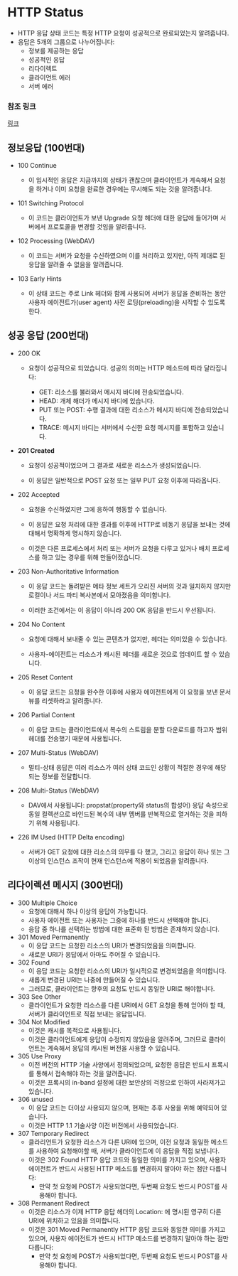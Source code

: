 # HTTP Status
* HTTP 응답 상태 코드는 특정 HTTP 요청이 성공적으로 완료되었는지 알려줍니다.
* 응답은 5개의 그룹으로 나누어집니다:
  * 정보를 제공하는 응답 
  * 성공적인 응답
  * 리다이렉트
  * 클라이언트 에러
  * 서버 에러

### 참조 링크
[링크](https://developer.mozilla.org/ko/docs/Web/HTTP/Status)

## 정보응답 (100번대)
* 100 Continue
  * 이 임시적인 응답은 지금까지의 상태가 괜찮으며 클라이언트가 계속해서 요청을 하거나 이미 요청을 완료한 경우에는 무시해도 되는 것을 알려줍니다.

* 101 Switching Protocol
  * 이 코드는 클라이언트가 보낸 Upgrade 요청 헤더에 대한 응답에 들어가며 서버에서 프로토콜을 변경할 것임을 알려줍니다.

* 102 Processing (WebDAV)
  * 이 코드는 서버가 요청을 수신하였으며 이를 처리하고 있지만, 아직 제대로 된 응답을 알려줄 수 없음을 알려줍니다.

* 103 Early Hints
  * 이 상태 코드는 주로 Link 헤더와 함께 사용되어 서버가 응답을 준비하는 동안 사용자 에이전트가(user agent) 사전 로딩(preloading)을 시작할 수 있도록 한다.


## 성공 응답 (200번대)
* 200 OK
  - 요청이 성공적으로 되었습니다. 성공의 의미는 HTTP 메소드에 따라 달라집니다:

    * GET: 리소스를 불러와서 메시지 바디에 전송되었습니다.
    * HEAD: 개체 해더가 메시지 바디에 있습니다.
    * PUT 또는 POST: 수행 결과에 대한 리소스가 메시지 바디에 전송되었습니다.
    * TRACE: 메시지 바디는 서버에서 수신한 요청 메시지를 포함하고 있습니다.
 
* __201 Created__
   * 요청이 성공적이었으며 그 결과로 새로운 리소스가 생성되었습니다. 

   * 이 응답은 일반적으로 POST 요청 또는 일부 PUT 요청 이후에 따라옵니다.

* 202 Accepted
  * 요청을 수신하였지만 그에 응하여 행동할 수 없습니다. 

  * 이 응답은 요청 처리에 대한 결과를 이후에 HTTP로 비동기 응답을 보내는 것에 대해서 명확하게 명시하지 않습니다. 

  * 이것은 다른 프로세스에서 처리 또는 서버가 요청을 다루고 있거나 배치 프로세스를 하고 있는 경우를 위해 만들어졌습니다.

* 203 Non-Authoritative Information
  * 이 응답 코드는 돌려받은 메타 정보 세트가 오리진 서버의 것과 일치하지 않지만 로컬이나 서드 파티 복사본에서 모아졌음을 의미합니다.

  * 이러한 조건에서는 이 응답이 아니라 200 OK 응답을 반드시 우선됩니다.

* 204 No Content
  * 요청에 대해서 보내줄 수 있는 콘텐츠가 없지만, 헤더는 의미있을 수 있습니다. 

  * 사용자-에이전트는 리소스가 캐시된 헤더를 새로운 것으로 업데이트 할 수 있습니다.

* 205 Reset Content
  * 이 응답 코드는 요청을 완수한 이후에 사용자 에이전트에게 이 요청을 보낸 문서 뷰를 리셋하라고 알려줍니다.

* 206 Partial Content
  * 이 응답 코드는 클라이언트에서 복수의 스트림을 분할 다운로드를 하고자 범위 헤더를 전송했기 때문에 사용됩니다.

* 207 Multi-Status (WebDAV)
  * 멀티-상태 응답은 여러 리소스가 여러 상태 코드인 상황이 적절한 경우에 해당되는 정보를 전달합니다.

* 208 Multi-Status (WebDAV)
  * DAV에서 사용됩니다: propstat(property와 status의 합성어) 응답 속성으로 동일 컬렉션으로 바인드된 복수의 내부 멤버를 반복적으로 열거하는 것을 피하기 위해 사용됩니다.

* 226 IM Used (HTTP Delta encoding)
  * 서버가 GET 요청에 대한 리소스의 의무를 다 했고, 그리고 응답이 하나 또는 그 이상의 인스턴스 조작이 현재 인스턴스에 적용이 되었음을 알려줍니다.

## 리다이렉션 메시지 (300번대)

* 300 Multiple Choice
  * 요청에 대해서 하나 이상의 응답이 가능합니다. 
  * 사용자 에이전트 또는 사용자는 그중에 하나를 반드시 선택해야 합니다.
  * 응답 중 하나를 선택하는 방법에 대한 표준화 된 방법은 존재하지 않습니다.
* 301 Moved Permanently
  * 이 응답 코드는 요청한 리소스의 URI가 변경되었음을 의미합니다.
  * 새로운 URI가 응답에서 아마도 주어질 수 있습니다.
* 302 Found
  * 이 응답 코드는 요청한 리소스의 URI가 일시적으로 변경되었음을 의미합니다.
  * 새롭게 변경된 URI는 나중에 만들어질 수 있습니다.
  * 그러므로, 클라이언트는 향후의 요청도 반드시 동일한 URI로 해야합니다.
* 303 See Other
  * 클라이언트가 요청한 리소스를 다른 URI에서 GET 요청을 통해 얻어야 할 때, 서버가 클라이언트로 직접 보내는 응답입니다.
* 304 Not Modified
  * 이것은 캐시를 목적으로 사용됩니다.
  * 이것은 클라이언트에게 응답이 수정되지 않았음을 알려주며, 그러므로 클라이언트는 계속해서 응답의 캐시된 버전을 사용할 수 있습니다.
* 305 Use Proxy 
  * 이전 버전의 HTTP 기술 사양에서 정의되었으며, 요청한 응답은 반드시 프록시를 통해서 접속해야 하는 것을 알려줍니다.
  * 이것은 프록시의 in-band 설정에 대한 보안상의 걱정으로 인하여 사라져가고 있습니다.
* 306 unused
  * 이 응답 코드는 더이상 사용되지 않으며, 현재는 추후 사용을 위해 예약되어 있습니다. 
  * 이것은 HTTP 1.1 기술사양 이전 버전에서 사용되었습니다.
* 307 Temporary Redirect
  * 클라리언트가 요청한 리소스가 다른 URI에 있으며, 이전 요청과 동일한 메소드를 사용하여 요청해야할 때, 서버가 클라이언트에 이 응답을 직접 보냅니다. 
  * 이것은 302 Found HTTP 응답 코드와 동일한 의미를 가지고 있으며, 사용자 에이전트가 반드시 사용된 HTTP 메소드를 변경하지 말아야 하는 점만 다릅니다: 
    * 만약 첫 요청에 POST가 사용되었다면, 두번째 요청도 반드시 POST를 사용해야 합니다.
* 308 Permanent Redirect
  * 이것은 리소스가 이제 HTTP 응답 헤더의 Location: 에 명시된 영구히 다른 URI에 위치하고 있음을 의미합니다. 
  * 이것은 301 Moved Permanently HTTP 응답 코드와 동일한  의미를 가지고 있으며, 사용자 에이전트가 반드시 HTTP 메소드를 변경하지 말아야 하는 점만 다릅니다: 
    * 만약 첫 요청에 POST가 사용되었다면, 두번째 요청도 반드시 POST를 사용해야 합니다.